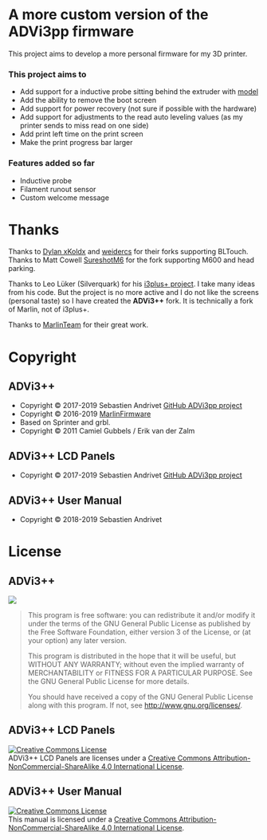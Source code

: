 # A more custom version of the ADVi3pp firmware
This project aims to develop a more personal firmware for my 3D printer. 

### This project aims to
* Add support for a inductive probe sitting behind the extruder with [model](https://www.thingiverse.com/thing:4297396)
* Add the ability to remove the boot screen
* Add support for power recovery (not sure if possible with the hardware)
* Add support for adjustments to the read auto leveling values (as my printer sends to miss read on one side)
* Add print left time on the print screen
* Make the print progress bar larger

### Features added so far
* Inductive probe
* Filament runout sensor
* Custom welcome message

# Thanks

Thanks to [Dylan xKoldx](https://github.com/xKoldx/ADVi3pp-Marlin) and [weidercs](https://github.com/weidercs/ADVi3pp-Marlin) for their forks supporting BLTouch. Thanks to Matt Cowell [SureshotM6](https://github.com/SureshotM6/ADVi3pp-Marlin) for the fork supporting M600 and head parking.

Thanks to Leo Lüker (Silverquark) for his [i3plus+ project](https://github.com/Silverquark/i3PlusPlus). I take many ideas from his code. But the project is no more active and I do not like the screens (personal taste) so I have created the **ADVi3++** fork. It is technically a fork of Marlin, not of i3plus+.

Thanks to [MarlinTeam](http://marlinfw.org/) for their great work.

# Copyright

## ADVi3++

* Copyright &copy; 2017-2019 Sebastien Andrivet [GitHub ADVi3pp project](https://github.com/andrivet/advi3pp])
* Copyright &copy; 2016-2019 [MarlinFirmware](https://github.com/MarlinFirmware/Marlin)
* Based on Sprinter and grbl.
* Copyright &copy; 2011 Camiel Gubbels / Erik van der Zalm

## ADVi3++ LCD Panels

* Copyright &copy; 2017-2019 Sebastien Andrivet [GitHub ADVi3pp project](https://github.com/andrivet/advi3pp])

## ADVi3++ User Manual

* Copyright &copy; 2018-2019 Sebastien Andrivet

# License

## ADVi3++

![](https://www.gnu.org/graphics/gplv3-127x51.png)

> This program is free software: you can redistribute it and/or modify it under the terms of the GNU General Public License as published by the Free Software Foundation, either version 3 of the License, or (at your option) any later version.
>
> This program is distributed in the hope that it will be useful, but WITHOUT ANY WARRANTY; without even the implied warranty of MERCHANTABILITY or FITNESS FOR A PARTICULAR PURPOSE.  See the GNU General Public License for more details.
>
> You should have received a copy of the GNU General Public License along with this program. If not, see <http://www.gnu.org/licenses/>.

## ADVi3++ LCD Panels

<a rel="license" href="https://creativecommons.org/licenses/by-nc-sa/4.0/">
<img alt="Creative Commons License" style="border-width:0" src="https://i.creativecommons.org/l/by-nc-sa/4.0/88x31.png" /></a><br />ADVi3++ LCD Panels are licenses under a <a rel="license" href="http://creativecommons.org/licenses/by-nc-sa/4.0/">Creative Commons Attribution-NonCommercial-ShareAlike 4.0 International License</a>.

## ADVi3++ User Manual

<a rel="license" href="https://creativecommons.org/licenses/by-nc-sa/4.0/">
<img alt="Creative Commons License" style="border-width:0" src="https://i.creativecommons.org/l/by-nc-sa/4.0/88x31.png" /></a><br />This manual is licensed under a <a rel="license" href="http://creativecommons.org/licenses/by-nc-sa/4.0/">Creative Commons Attribution-NonCommercial-ShareAlike 4.0 International License</a>.

